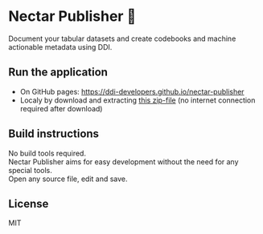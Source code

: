 # Nectar Publisher 🐝

Document your tabular datasets and create codebooks and machine actionable metadata using DDI.

## Run the application

* On GitHub pages: https://ddi-developers.github.io/nectar-publisher
* Localy by download and extracting [this zip-file](https://github.com/borsna/nectar-publisher/archive/refs/heads/main.zip) (no internet connection required after download)

## Build instructions

No build tools required.  
Nectar Publisher aims for easy development without the need for any special tools.  
Open any source file, edit and save.

## License

MIT
